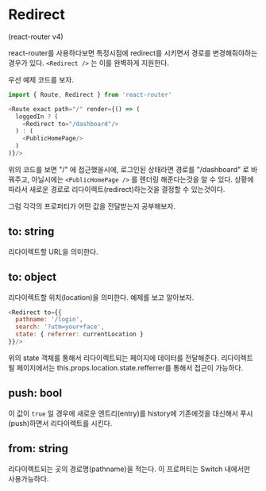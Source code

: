 Redirect
===
(react-router v4)

react-router를 사용하다보면 특정시점에 redirect를 시키면서 경로를 변경해줘야하는 경우가 있다. `<Redirect />` 는 이를 완벽하게 지원한다.

우선 예제 코드를 보자.
```javascript
import { Route, Redirect } from 'react-router'

<Route exact path="/" render={() => (
  loggedIn ? (
    <Redirect to="/dashboard"/>
  ) : (
    <PublicHomePage/>
  )
)}/>
```
위의 코드를 보면 "/" 에 접근했을시에, 로그인된 상태라면 경로를 "/dashboard" 로 바꿔주고, 아닐시에는 `<PublicHomePage />` 를 렌더링 해준다는것을 알 수 있다. 상황에 따라서 새로운 경로로 리다이렉트(redirect)하는것을 결정할 수 있는것이다.

그럼 각각의 프로퍼티가 어떤 값을 전달받는지 공부해보자.

to: string
---
리다이렉트할 URL을 의미한다.

to: object
---
리다이렉트할 위치(location)을 의미한다.
예제를 보고 알아보자.
```javascript
<Redirect to={{
  pathname: '/login',
  search: '?utm=your+face',
  state: { referrer: currentLocation }
}}/>
```
위의 state 객체를 통해서 리다이렉트되는 페이지에 데이터를 전달해준다. 리다이렉트될 페이지에서는 this.props.location.state.refferrer를 통해서 접근이 가능하다.

push: bool
---
이 값이 `true` 일 경우에 새로운 엔트리(entry)를 history에 기존에것을 대신해서 푸시(push)하면서 리다이렉트를 시킨다.

from: string
---
리다이렉트되는 곳의 경로명(pathname)을 적는다. 이 프로퍼티는 Switch 내에서만 사용가능하다.